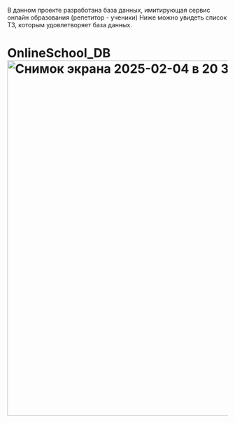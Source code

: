 В данном проекте разработана база данных, имитирующая сервис онлайн образования (репетитор - ученики) 
Ниже можно увидеть список ТЗ, которым удовлетворяет база данных.

# OnlineSchool_DB<img width="813" alt="Снимок экрана 2025-02-04 в 20 33 40" src="https://github.com/user-attachments/assets/a6d0d2f2-cf33-4e81-8a28-0395cf0ddda7" />

